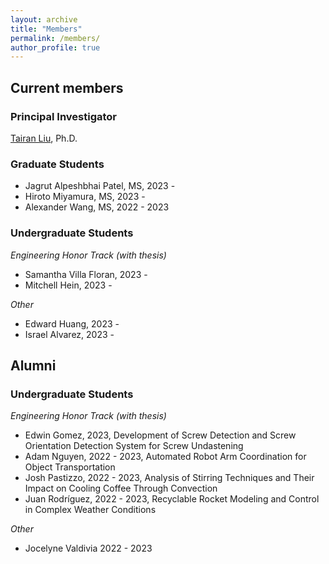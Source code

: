 ```yaml
---
layout: archive
title: "Members"
permalink: /members/
author_profile: true
---
```

## Current members

### Principal Investigator

[Tairan Liu](https://liutairan.github.io), Ph.D.

### Graduate Students

* Jagrut Alpeshbhai Patel, MS, 2023 -
* Hiroto Miyamura, MS, 2023 -
* Alexander Wang, MS, 2022 - 2023

### Undergraduate Students

*Engineering Honor Track (with thesis)*

* Samantha Villa Floran, 2023 -
* Mitchell Hein, 2023 -


*Other*
* Edward Huang, 2023 -
* Israel Alvarez, 2023 -


## Alumni

### Undergraduate Students
*Engineering Honor Track (with thesis)*
* Edwin Gomez, 2023, Development of Screw Detection and Screw Orientation Detection System for Screw Undastening
* Adam Nguyen, 2022 - 2023, Automated Robot Arm Coordination for Object Transportation
* Josh Pastizzo, 2022 - 2023, Analysis of Stirring Techniques and Their Impact on Cooling Coffee Through Convection
* Juan Rodríguez, 2022 - 2023, Recyclable Rocket Modeling and Control in Complex Weather Conditions

*Other*
* Jocelyne Valdivia 2022 - 2023
